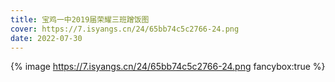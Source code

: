 ```yaml
---
title: 宝鸡一中2019届荣耀三班蹭饭图
cover: https://7.isyangs.cn/24/65bb74c5c2766-24.png
date: 2022-07-30
---
```


{% image https://7.isyangs.cn/24/65bb74c5c2766-24.png fancybox:true %}